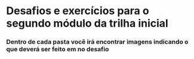 # Desafios e exercícios para o segundo módulo da trilha inicial



### Dentro de cada pasta você irá encontrar imagens indicando o que deverá ser feito em no desafio

